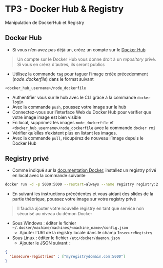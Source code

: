 # TP3 - Docker Hub & Registry

Manipulation de DockerHub et Registry

## Docker Hub

- Si vous n’en avez pas déjà un, créez un compte sur le [Docker Hub](https://hub.docker.com/)

> Un compte sur le Docker Hub vous donne droit à un *repository* privé. Si vous en créez d'autres, ils seront publics

- Utilisez la commande `tag` pour taguer l’image créée précedemment (*node_dockerfile*) dans le format suivant

```bash
<docker_hub_username>/node_dockerfile
```

- Authentifier vous sur le hub avec le CLI grâce à la commande `docker login`
- Avec la commande `push`, poussez votre image sur le hub
- Connectez-vous sur l’interface Web du Docker Hub pour vérifier que votre image image est bien visible
- En local, supprimez les images `node_dockerfile` et `<docker_hub_username>/node_dockerfile` avec la commande `docker rmi`
- Vérifier qu’elles n’existent plus en listant les images.
- Avec la commande `pull`, récupérez de nouveau l’image depuis le Docker Hub

## Registry privé

- Comme indiqué sur la [documentation Docker](https://docs.docker.com/registry/deploying/#running-on-localhost), installez un registry privé en local avec la commande suivante

```bash
docker run -d -p 5000:5000 --restart=always --name registry registry:2
```

- En suivant les instructions précédentes et vous aidant des slides de la partie théorique, poussez votre image sur votre registry privé

> Il faudra ajouter votre nouvelle registry en tant que service non sécurisé au niveau du démon Docker

* Sous Windows : éditer le fichier `~/.docker/machine/machines/<machine_name>/config.json`
    * Ajouter l'URI de la registry locale dans le champ `InsecureRegistry`
* Sous Linux : éditer le fichier `/etc/docker/daemon.json`
    * Ajouter le JSON suivant :

```json
{
  "insecure-registries" : ["myregistrydomain.com:5000"]
}
```
